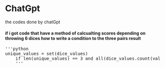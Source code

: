 # ChatGpt

the codes done by chatGpt

#### if i got code that have a method of calcualting scores depending on throwing 6 dices how to write a condition to the three pairs result

<pre>
'''python
unique_values = set(dice_values)
    if len(unique_values) == 3 and all(dice_values.count(val) == 2 for val in unique_values):
    '''
    </pre>